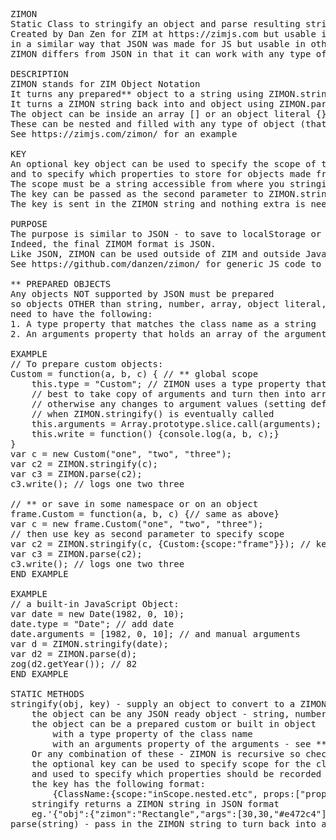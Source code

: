 <pre>
ZIMON
Static Class to stringify an object and parse resulting string back to the object
Created by Dan Zen for ZIM at https://zimjs.com but usable in other languages
in a similar way that JSON was made for JS but usable in other languages
ZIMON differs from JSON in that it can work with any type of object

DESCRIPTION
ZIMON stands for ZIM Object Notation
It turns any prepared** object to a string using ZIMON.stringify(object)
It turns a ZIMON string back into and object using ZIMON.parse(string)
The object can be inside an array [] or an object literal {}
These can be nested and filled with any type of object (that is prepared**)
See https://zimjs.com/zimon/ for an example

KEY
An optional key object can be used to specify the scope of the class
and to specify which properties to store for objects made from a class.
The scope must be a string accessible from where you stringify - it can contain dots (.)
The key can be passed as the second parameter to ZIMON.stringify().
The key is sent in the ZIMON string and nothing extra is needed when parsing.

PURPOSE
The purpose is similar to JSON - to save to localStorage or databases or share between languages.
Indeed, the final ZIMOM format is JSON.
Like JSON, ZIMON can be used outside of ZIM and outside JavaScript if implemented in another language.
See https://github.com/danzen/zimon/ for generic JS code to port to other languages.

** PREPARED OBJECTS
Any objects NOT supported by JSON must be prepared
so objects OTHER than string, number, array, object literal, boolean or null
need to have the following:
1. A type property that matches the class name as a string
2. An arguments property that holds an array of the arguments passed to make the object

EXAMPLE
// To prepare custom objects:
Custom = function(a, b, c) { // ** global scope
	this.type = "Custom"; // ZIMON uses a type property that matches the class name
	// best to take copy of arguments and turn then into array
	// otherwise any changes to argument values (setting defaults, etc) will be needlessly recorded
	// when ZIMON.stringify() is eventually called
	this.arguments = Array.prototype.slice.call(arguments);
	this.write = function() {console.log(a, b, c);}
}
var c = new Custom("one", "two", "three");
var c2 = ZIMON.stringify(c);
var c3 = ZIMON.parse(c2);
c3.write(); // logs one two three

// ** or save in some namespace or on an object
frame.Custom = function(a, b, c) {// same as above}
var c = new frame.Custom("one", "two", "three");
// then use key as second parameter to specify scope
var c2 = ZIMON.stringify(c, {Custom:{scope:"frame"}}); // key
var c3 = ZIMON.parse(c2);
c3.write(); // logs one two three
END EXAMPLE

EXAMPLE
// a built-in JavaScript Object:
var date = new Date(1982, 0, 10);
date.type = "Date"; // add date
date.arguments = [1982, 0, 10]; // and manual arguments
var d = ZIMON.stringify(date);
var d2 = ZIMON.parse(d);
zog(d2.getYear()); // 82
END EXAMPLE

STATIC METHODS
stringify(obj, key) - supply an object to convert to a ZIMON string
	the object can be any JSON ready object - string, number, array, object literal, boolean or null
	the object can be a prepared custom or built in object
		with a type property of the class name
		with an arguments property of the arguments - see ** PREPARED OBJECTS above
	Or any combination of these - ZIMON is recursive so checks parameters, etc.
	the optional key can be used to specify scope for the class if not in global scope
	and used to specify which properties should be recorded
	the key has the following format:
	 	{ClassName:{scope:"inScope.nested.etc", props:["prop1", "prop2", "etc"]}, ClassName2:{}, etc.}
	stringify returns a ZIMON string in JSON format
	eg.'{"obj":{"zimon":"Rectangle","args":[30,30,"#e472c4"]},"props":[0.3,212,184]},"key":{"Tile":{"props":["alpha","x","y"]}},"zimon":1,"info":"https://zimjs.com/ZIMON"}';
parse(string) - pass in the ZIMON string to turn back into an object (or objects within objects)
</pre>

